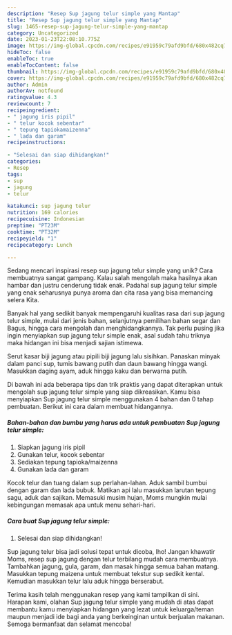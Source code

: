 ```yaml
---
description: "Resep Sup jagung telur simple yang Mantap"
title: "Resep Sup jagung telur simple yang Mantap"
slug: 1465-resep-sup-jagung-telur-simple-yang-mantap
category: Uncategorized
date: 2023-01-23T22:08:10.775Z
image: https://img-global.cpcdn.com/recipes/e91959c79afd9bfd/680x482cq70/sup-jagung-telur-simple-foto-resep-utama.jpg
hideToc: false
enableToc: true
enableTocContent: false
thumbnail: https://img-global.cpcdn.com/recipes/e91959c79afd9bfd/680x482cq70/sup-jagung-telur-simple-foto-resep-utama.jpg
cover: https://img-global.cpcdn.com/recipes/e91959c79afd9bfd/680x482cq70/sup-jagung-telur-simple-foto-resep-utama.jpg
author: Admin
authorAv: notfound
ratingvalue: 4.3
reviewcount: 7
recipeingredient:
- " jagung iris pipil"
- " telur kocok sebentar"
- " tepung tapiokamaizenna"
- " lada dan garam"
recipeinstructions:

- "Selesai dan siap dihidangkan!"
categories:
- Resep
tags:
- sup
- jagung
- telur

katakunci: sup jagung telur 
nutrition: 169 calories
recipecuisine: Indonesian
preptime: "PT23M"
cooktime: "PT32M"
recipeyield: "1"
recipecategory: Lunch

---
```





Sedang mencari inspirasi resep sup jagung telur simple yang unik? Cara membuatnya sangat gampang. Kalau salah mengolah maka hasilnya akan hambar dan justru cenderung tidak enak. Padahal sup jagung telur simple yang enak seharusnya punya aroma dan cita rasa yang bisa memancing selera Kita.





Banyak hal yang sedikit banyak mempengaruhi kualitas rasa dari sup jagung telur simple, mulai dari jenis bahan, selanjutnya pemilihan bahan segar dan Bagus, hingga cara mengolah dan menghidangkannya. Tak perlu pusing jika ingin menyiapkan sup jagung telur simple enak,      asal sudah tahu triknya maka hidangan ini bisa menjadi sajian istimewa.














Serut kasar biji jagung atau pipili biji jagung lalu sisihkan. Panaskan minyak dalam panci sup, tumis bawang putih dan daun bawang hingga wangi. Masukkan daging ayam, aduk hingga kaku dan berwarna putih.






Di bawah ini ada beberapa tips dan trik praktis yang dapat diterapkan untuk mengolah sup jagung telur simple yang siap dikreasikan. Kamu bisa menyiapkan Sup jagung telur simple menggunakan 4 bahan dan 0 tahap pembuatan. Berikut ini cara dalam membuat hidangannya.

<!--inarticleads1-->

##### Bahan-bahan dan bumbu yang harus ada untuk pembuatan Sup jagung telur simple:

1. Siapkan  jagung iris pipil
1. Gunakan  telur, kocok sebentar
1. Sediakan  tepung tapioka/maizenna
1. Gunakan  lada dan garam


Kocok telur dan tuang dalam sup perlahan-lahan. Aduk sambil bumbui dengan garam dan lada bubuk. Matikan api lalu masukkan larutan tepung sagu, aduk dan sajikan. Memasuki musim hujan, Moms mungkin mulai kebingungan memasak apa untuk menu sehari-hari. 

<!--inarticleads2-->

##### Cara buat Sup jagung telur simple:


1. Selesai dan siap dihidangkan!

Sup jagung telur bisa jadi solusi tepat untuk dicoba, lho! Jangan khawatir Moms, resep sup jagung dengan telur terbilang mudah cara membuatnya. Tambahkan jagung, gula, garam, dan masak hingga semua bahan matang. Masukkan tepung maizena untuk membuat tekstur sup sedikit kental. Kemudian masukkan telur lalu aduk hingga berserabut. 

Terima kasih telah menggunakan resep yang kami tampilkan di sini. Harapan kami, olahan Sup jagung telur simple yang mudah di atas dapat membantu kamu menyiapkan hidangan yang lezat untuk keluarga/teman maupun menjadi ide bagi anda yang berkeinginan untuk berjualan makanan. Semoga bermanfaat dan selamat mencoba!
